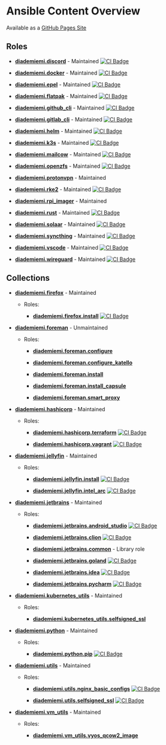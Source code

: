 # Ansible Content Overview

Available as a [GitHub Pages Site](https://diademiemi.github.io/ansible-content/)

## Roles

- [**diademiemi.discord**](https://github.com/diademiemi/ansible_role_discord) - Maintained  [![CI Badge](https://github.com/diademiemi/ansible_role_discord/actions/workflows/molecule.yml/badge.svg)](https://github.com/diademiemi/ansible_role_discord/actions/workflows/molecule.yml)

- [**diademiemi.docker**](https://github.com/diademiemi/ansible_role_docker) - Maintained  [![CI Badge](https://github.com/diademiemi/ansible_role_docker/actions/workflows/molecule.yml/badge.svg)](https://github.com/diademiemi/ansible_role_docker/actions/workflows/molecule.yml)

- [**diademiemi.epel**](https://github.com/diademiemi/ansible_role_epel) - Maintained  [![CI Badge](https://github.com/diademiemi/ansible_role_epel/actions/workflows/molecule.yml/badge.svg)](https://github.com/diademiemi/ansible_role_epel/actions/workflows/molecule.yml)

- [**diademiemi.flatpak**](https://github.com/diademiemi/ansible_role_flatpak) - Maintained  [![CI Badge](https://github.com/diademiemi/ansible_role_flatpak/actions/workflows/molecule.yml/badge.svg)](https://github.com/diademiemi/ansible_role_flatpak/actions/workflows/molecule.yml)

- [**diademiemi.github_cli**](https://github.com/diademiemi/ansible_role_github_cli) - Maintained  [![CI Badge](https://github.com/diademiemi/ansible_role_github_cli/actions/workflows/molecule.yml/badge.svg)](https://github.com/diademiemi/ansible_role_github_cli/actions/workflows/molecule.yml)

- [**diademiemi.gitlab_cli**](https://github.com/diademiemi/ansible_role_gitlab_cli) - Maintained  [![CI Badge](https://github.com/diademiemi/ansible_role_gitlab_cli/actions/workflows/molecule.yml/badge.svg)](https://github.com/diademiemi/ansible_role_gitlab_cli/actions/workflows/molecule.yml)

- [**diademiemi.helm**](https://github.com/diademiemi/ansible_role_helm) - Maintained  [![CI Badge](https://github.com/diademiemi/ansible_role_helm/actions/workflows/molecule.yml/badge.svg)](https://github.com/diademiemi/ansible_role_helm/actions/workflows/molecule.yml)

- [**diademiemi.k3s**](https://github.com/diademiemi/ansible_role_k3s) - Maintained  [![CI Badge](https://github.com/diademiemi/ansible_role_k3s/actions/workflows/molecule.yml/badge.svg)](https://github.com/diademiemi/ansible_role_k3s/actions/workflows/molecule.yml)

- [**diademiemi.mailcow**](https://github.com/diademiemi/ansible_role_mailcow) - Maintained  [![CI Badge](https://github.com/diademiemi/ansible_role_mailcow/actions/workflows/molecule.yml/badge.svg)](https://github.com/diademiemi/ansible_role_mailcow/actions/workflows/molecule.yml)

- [**diademiemi.openzfs**](https://github.com/diademiemi/ansible_role_openzfs) - Maintained  [![CI Badge](https://github.com/diademiemi/ansible_role_openzfs/actions/workflows/molecule.yml/badge.svg)](https://github.com/diademiemi/ansible_role_openzfs/actions/workflows/molecule.yml)

- [**diademiemi.protonvpn**](https://github.com/diademiemi/ansible_role_protonvpn) - Maintained 

- [**diademiemi.rke2**](https://github.com/diademiemi/ansible_role_rke2) - Maintained  [![CI Badge](https://github.com/diademiemi/ansible_role_rke2/actions/workflows/molecule.yml/badge.svg)](https://github.com/diademiemi/ansible_role_rke2/actions/workflows/molecule.yml)

- [**diademiemi.rpi_imager**](https://github.com/diademiemi/ansible_role_rpi_imager) - Maintained 

- [**diademiemi.rust**](https://github.com/diademiemi/ansible_role_rust) - Maintained  [![CI Badge](https://github.com/diademiemi/ansible_role_rust/actions/workflows/molecule.yml/badge.svg)](https://github.com/diademiemi/ansible_role_rust/actions/workflows/molecule.yml)

- [**diademiemi.solaar**](https://github.com/diademiemi/ansible_role_solaar) - Maintained  [![CI Badge](https://github.com/diademiemi/ansible_role_solaar/actions/workflows/molecule.yml/badge.svg)](https://github.com/diademiemi/ansible_role_solaar/actions/workflows/molecule.yml)

- [**diademiemi.syncthing**](https://github.com/diademiemi/ansible_role_syncthing) - Maintained  [![CI Badge](https://github.com/diademiemi/ansible_role_syncthing/actions/workflows/molecule.yml/badge.svg)](https://github.com/diademiemi/ansible_role_syncthing/actions/workflows/molecule.yml)

- [**diademiemi.vscode**](https://github.com/diademiemi/ansible_role_vscode) - Maintained  [![CI Badge](https://github.com/diademiemi/ansible_role_vscode/actions/workflows/molecule.yml/badge.svg)](https://github.com/diademiemi/ansible_role_vscode/actions/workflows/molecule.yml)

- [**diademiemi.wireguard**](https://github.com/diademiemi/ansible_role_wireguard) - Maintained  [![CI Badge](https://github.com/diademiemi/ansible_role_wireguard/actions/workflows/molecule.yml/badge.svg)](https://github.com/diademiemi/ansible_role_wireguard/actions/workflows/molecule.yml)


## Collections

- [**diademiemi.firefox**](https://github.com/diademiemi/ansible_collection_diademiemi.firefox) - Maintained
  - Roles:
    
    - [**diademiemi.firefox.install**](https://github.com/diademiemi/ansible_collection_diademiemi.firefox/tree/main/roles/install)  [![CI Badge](https://github.com/diademiemi/ansible_collection_diademiemi.firefox/actions/workflows/ansible-role-install.yml/badge.svg)](https://github.com/diademiemi/ansible_collection_diademiemi.firefox/actions/workflows/ansible-role-install.yml)
    

- [**diademiemi.foreman**](https://github.com/diademiemi/ansible_collection_diademiemi.foreman) - Unmaintained
  - Roles:
    
    - [**diademiemi.foreman.configure**](https://github.com/diademiemi/ansible_collection_diademiemi.foreman/tree/main/roles/configure) 
    
    - [**diademiemi.foreman.configure_katello**](https://github.com/diademiemi/ansible_collection_diademiemi.foreman/tree/main/roles/configure_katello) 
    
    - [**diademiemi.foreman.install**](https://github.com/diademiemi/ansible_collection_diademiemi.foreman/tree/main/roles/install) 
    
    - [**diademiemi.foreman.install_capsule**](https://github.com/diademiemi/ansible_collection_diademiemi.foreman/tree/main/roles/install_capsule) 
    
    - [**diademiemi.foreman.smart_proxy**](https://github.com/diademiemi/ansible_collection_diademiemi.foreman/tree/main/roles/smart_proxy) 
    

- [**diademiemi.hashicorp**](https://github.com/diademiemi/ansible_collection_diademiemi.hashicorp) - Maintained
  - Roles:
    
    - [**diademiemi.hashicorp.terraform**](https://github.com/diademiemi/ansible_collection_diademiemi.hashicorp/tree/main/roles/terraform)  [![CI Badge](https://github.com/diademiemi/ansible_collection_diademiemi.hashicorp/actions/workflows/ansible-role-terraform.yml/badge.svg)](https://github.com/diademiemi/ansible_collection_diademiemi.hashicorp/actions/workflows/ansible-role-terraform.yml)
    
    - [**diademiemi.hashicorp.vagrant**](https://github.com/diademiemi/ansible_collection_diademiemi.hashicorp/tree/main/roles/vagrant)  [![CI Badge](https://github.com/diademiemi/ansible_collection_diademiemi.hashicorp/actions/workflows/ansible-role-vagrant.yml/badge.svg)](https://github.com/diademiemi/ansible_collection_diademiemi.hashicorp/actions/workflows/ansible-role-vagrant.yml)
    

- [**diademiemi.jellyfin**](https://github.com/diademiemi/ansible_collection_diademiemi.jellyfin) - Maintained
  - Roles:
    
    - [**diademiemi.jellyfin.install**](https://github.com/diademiemi/ansible_collection_diademiemi.jellyfin/tree/main/roles/install)  [![CI Badge](https://github.com/diademiemi/ansible_collection_diademiemi.jellyfin/actions/workflows/ansible-role-install.yml/badge.svg)](https://github.com/diademiemi/ansible_collection_diademiemi.jellyfin/actions/workflows/ansible-role-install.yml)
    
    - [**diademiemi.jellyfin.intel_arc**](https://github.com/diademiemi/ansible_collection_diademiemi.jellyfin/tree/main/roles/intel_arc)  [![CI Badge](https://github.com/diademiemi/ansible_collection_diademiemi.jellyfin/actions/workflows/ansible-role-intel_arc.yml/badge.svg)](https://github.com/diademiemi/ansible_collection_diademiemi.jellyfin/actions/workflows/ansible-role-intel_arc.yml)
    

- [**diademiemi.jetbrains**](https://github.com/diademiemi/ansible_collection_diademiemi.jetbrains) - Maintained
  - Roles:
    
    - [**diademiemi.jetbrains.android_studio**](https://github.com/diademiemi/ansible_collection_diademiemi.jetbrains/tree/main/roles/android_studio)  [![CI Badge](https://github.com/diademiemi/ansible_collection_diademiemi.jetbrains/actions/workflows/ansible-role-android_studio.yml/badge.svg)](https://github.com/diademiemi/ansible_collection_diademiemi.jetbrains/actions/workflows/ansible-role-android_studio.yml)
    
    - [**diademiemi.jetbrains.clion**](https://github.com/diademiemi/ansible_collection_diademiemi.jetbrains/tree/main/roles/clion)  [![CI Badge](https://github.com/diademiemi/ansible_collection_diademiemi.jetbrains/actions/workflows/ansible-role-clion.yml/badge.svg)](https://github.com/diademiemi/ansible_collection_diademiemi.jetbrains/actions/workflows/ansible-role-clion.yml)
    
    - [**diademiemi.jetbrains.common**](https://github.com/diademiemi/ansible_collection_diademiemi.jetbrains/tree/main/roles/common) - Library role 
    
    - [**diademiemi.jetbrains.goland**](https://github.com/diademiemi/ansible_collection_diademiemi.jetbrains/tree/main/roles/goland)  [![CI Badge](https://github.com/diademiemi/ansible_collection_diademiemi.jetbrains/actions/workflows/ansible-role-goland.yml/badge.svg)](https://github.com/diademiemi/ansible_collection_diademiemi.jetbrains/actions/workflows/ansible-role-goland.yml)
    
    - [**diademiemi.jetbrains.idea**](https://github.com/diademiemi/ansible_collection_diademiemi.jetbrains/tree/main/roles/idea)  [![CI Badge](https://github.com/diademiemi/ansible_collection_diademiemi.jetbrains/actions/workflows/ansible-role-idea.yml/badge.svg)](https://github.com/diademiemi/ansible_collection_diademiemi.jetbrains/actions/workflows/ansible-role-idea.yml)
    
    - [**diademiemi.jetbrains.pycharm**](https://github.com/diademiemi/ansible_collection_diademiemi.jetbrains/tree/main/roles/pycharm)  [![CI Badge](https://github.com/diademiemi/ansible_collection_diademiemi.jetbrains/actions/workflows/ansible-role-pycharm.yml/badge.svg)](https://github.com/diademiemi/ansible_collection_diademiemi.jetbrains/actions/workflows/ansible-role-pycharm.yml)
    

- [**diademiemi.kubernetes_utils**](https://github.com/diademiemi/ansible_collection_diademiemi.kubernetes_utils) - Maintained
  - Roles:
    
    - [**diademiemi.kubernetes_utils.selfsigned_ssl**](https://github.com/diademiemi/ansible_collection_diademiemi.kubernetes_utils/tree/main/roles/selfsigned_ssl) 
    

- [**diademiemi.python**](https://github.com/diademiemi/ansible_collection_diademiemi.python) - Maintained
  - Roles:
    
    - [**diademiemi.python.pip**](https://github.com/diademiemi/ansible_collection_diademiemi.python/tree/main/roles/pip)  [![CI Badge](https://github.com/diademiemi/ansible_collection_diademiemi.python/actions/workflows/ansible-role-pip.yml/badge.svg)](https://github.com/diademiemi/ansible_collection_diademiemi.python/actions/workflows/ansible-role-pip.yml)
    

- [**diademiemi.utils**](https://github.com/diademiemi/ansible_collection_diademiemi.utils) - Maintained
  - Roles:
    
    - [**diademiemi.utils.nginx_basic_configs**](https://github.com/diademiemi/ansible_collection_diademiemi.utils/tree/main/roles/nginx_basic_configs)  [![CI Badge](https://github.com/diademiemi/ansible_collection_diademiemi.utils/actions/workflows/ansible-role-nginx_basic_configs.yml/badge.svg)](https://github.com/diademiemi/ansible_collection_diademiemi.utils/actions/workflows/ansible-role-nginx_basic_configs.yml)
    
    - [**diademiemi.utils.selfsigned_ssl**](https://github.com/diademiemi/ansible_collection_diademiemi.utils/tree/main/roles/selfsigned_ssl)  [![CI Badge](https://github.com/diademiemi/ansible_collection_diademiemi.utils/actions/workflows/ansible-role-selfsigned_ssl.yml/badge.svg)](https://github.com/diademiemi/ansible_collection_diademiemi.utils/actions/workflows/ansible-role-selfsigned_ssl.yml)
    

- [**diademiemi.vm_utils**](https://github.com/diademiemi/ansible_collection_diademiemi.diademiemi.vm_utils) - Maintained
  - Roles:
    
    - [**diademiemi.vm_utils.vyos_qcow2_image**](https://github.com/diademiemi/ansible_collection_diademiemi.vm_utils/tree/main/roles/vyos_qcow2_image) 
    

